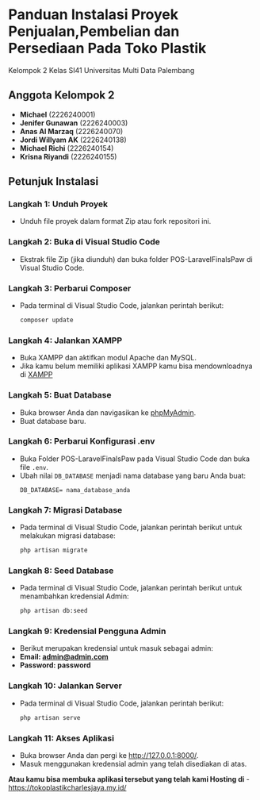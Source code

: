 # Panduan Instalasi Proyek Penjualan,Pembelian dan Persediaan Pada Toko Plastik 
Kelompok 2
Kelas SI41
Universitas Multi Data Palembang

## Anggota Kelompok 2
- **Michael** (2226240001)
- **Jenifer Gunawan** (2226240003)
- **Anas Al Marzaq** (2226240070)
- **Jordi Willyam AK** (2226240138)
- **Michael Richi** (2226240154)
- **Krisna Riyandi** (2226240155)

## Petunjuk Instalasi

### Langkah 1: Unduh Proyek
- Unduh file proyek dalam format Zip atau fork repositori ini.

### Langkah 2: Buka di Visual Studio Code
- Ekstrak file Zip (jika diunduh) dan buka folder POS-LaravelFinalsPaw di Visual Studio Code.

### Langkah 3: Perbarui Composer
- Pada terminal di Visual Studio Code, jalankan perintah berikut:
  ```bash
  composer update

### Langkah 4: Jalankan XAMPP
- Buka XAMPP dan aktifkan modul Apache dan MySQL.
- Jika kamu belum memiliki aplikasi XAMPP kamu bisa mendownloadnya di [XAMPP](https://www.apachefriends.org/download.html)

### Langkah 5: Buat Database
- Buka browser Anda dan navigasikan ke [phpMyAdmin](http://localhost/phpmyadmin).
- Buat database baru.

### Langkah 6: Perbarui Konfigurasi .env
- Buka Folder POS-LaravelFinalsPaw pada Visual Studio Code dan buka file `.env`.
- Ubah nilai `DB_DATABASE` menjadi nama database yang baru Anda buat:
  ```env
  DB_DATABASE= nama_database_anda

### Langkah 7: Migrasi Database
- Pada terminal di Visual Studio Code, jalankan perintah berikut untuk melakukan migrasi database:
  ```bash
  php artisan migrate

### Langkah 8: Seed Database
- Pada terminal di Visual Studio Code, jalankan perintah berikut untuk menambahkan kredensial Admin:
  ```bash
  php artisan db:seed

### Langkah 9: Kredensial Pengguna Admin
- Berikut merupakan kredensial untuk masuk sebagai admin:
- **Email: admin@admin.com**
- **Password: password**

### Langkah 10: Jalankan Server
- Pada terminal di Visual Studio Code, jalankan perintah berikut:
  ```bash
  php artisan serve

### Langkah 11: Akses Aplikasi
- Buka browser Anda dan pergi ke http://127.0.0.1:8000/.
- Masuk menggunakan kredensial admin yang telah disediakan di atas.

**Atau kamu bisa membuka aplikasi tersebut yang telah kami Hosting di** - https://tokoplastikcharlesjaya.my.id/
